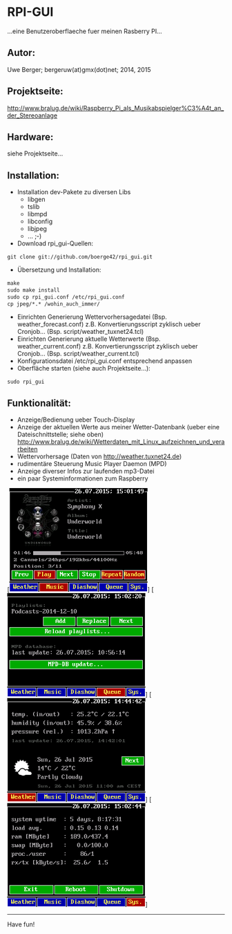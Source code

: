 # RPI-GUI
...eine Benutzeroberflaeche fuer meinen Rasberry PI...

## Autor:
Uwe Berger; bergeruw(at)gmx(dot)net; 2014, 2015 
 
## Projektseite:
http://www.bralug.de/wiki/Raspberry_Pi_als_Musikabspielger%C3%A4t_an_der_Stereoanlage

## Hardware:
siehe Projektseite...

## Installation:
* Installation dev-Pakete zu diversen Libs
  * libgen
  * tslib
  * libmpd
  * libconfig
  * libjpeg
  * ... ;-)
* Download rpi_gui-Quellen:
```
git clone git://github.com/boerge42/rpi_gui.git
```
* Übersetzung und Installation:
```
make 
sudo make install
sudo cp rpi_gui.conf /etc/rpi_gui.conf
cp jpeg/*.* /wohin_auch_immer/
```
* Einrichten Generierung Wettervorhersagedatei (Bsp. weather_forecast.conf)
  z.B. Konvertierungsscript zyklisch ueber Cronjob... 
  (Bsp. script/weather_tuxnet24.tcl)
* Einrichten Generierung aktuelle Wetterwerte (Bsp. weather_current.conf)
  z.B. Konvertierungsscript zyklisch ueber Cronjob... 
  (Bsp. script/weather_current.tcl)
* Konfigurationsdatei /etc/rpi_gui.conf entsprechend anpassen
* Oberfläche starten (siehe auch Projektseite...):
```
sudo rpi_gui
```

## Funktionalität:
* Anzeige/Bedienung ueber Touch-Display
* Anzeige der aktuellen Werte aus meiner Wetter-Datenbank (ueber eine
  Dateischnittstelle; siehe oben)
  http://www.bralug.de/wiki/Wetterdaten_mit_Linux_aufzeichnen_und_verarbeiten
* Wettervorhersage
  (Daten von http://weather.tuxnet24.de)
* rudimentäre Steuerung Music Player Daemon (MPD)
* Anzeige diverser Infos zur laufenden mp3-Datei
* ein paar Systeminformationen zum Raspberry

[![Screen-Music](https://github.com/boerge42/rpi_gui/blob/master/screens/rpi_gui_music.png)]
[![Screen-Queue](https://github.com/boerge42/rpi_gui/blob/master/screens/rpi_gui_queue.png)]
[![Screen-Wetter](https://github.com/boerge42/rpi_gui/blob/master/screens/rpi_gui_wetter.png)]
[![Screen-System](https://github.com/boerge42/rpi_gui/blob/master/screens/rpi_gui_system.png)]


---------
Have fun!
